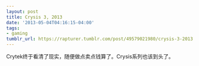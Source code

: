```yaml
---
layout: post
title: Crysis 3, 2013
date: '2013-05-04T04:16:15-04:00'
tags:
- gaming
tumblr_url: https://rapturer.tumblr.com/post/49579021980/crysis-3-2013
---
```

Crytek终于看清了现实，随便做点卖点钱算了。Crysis系列也该到头了。


